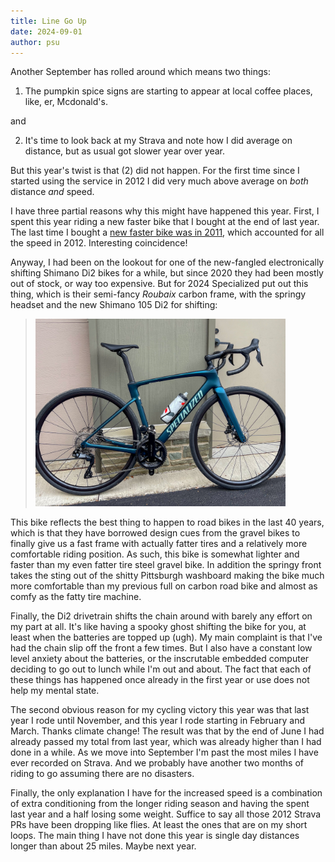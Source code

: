 ```yaml
---
title: Line Go Up
date: 2024-09-01
author: psu
---
```


Another September has rolled around which means two things:

1. The pumpkin spice signs are starting to appear at local coffee places, like, er,
   Mcdonald's.

and

2. It's time to look back at my Strava and note how I did average on distance, but as usual got
   slower year over year.

But this year's twist is that (2) did not happen. For the first time since I started using
the service in 2012 I did very much above average on _both_ distance _and_ speed.

I have three partial reasons why this might have happened this year. First, I spent this
year riding a new faster bike that I bought at the end of last year. The last time I
bought a [new faster bike was in 2011](https://mutable-states.com/blue-streak.html), which
accounted for all the speed in 2012. Interesting coincidence!

Anyway, I had been on the lookout for one of the new-fangled electronically shifting
Shimano Di2 bikes for a while, but since 2020 they had been mostly out of stock, or way
too expensive. But for 2024 Specialized put out this thing, which is their semi-fancy
_Roubaix_ carbon frame, with the springy headset and the new Shimano 105 Di2 for shifting:

> <a href="../images/roubaix.jpg"><img src="../images/roubaix.jpg" width=400
title="new bike" alt="new bike"></a>

This bike reflects the best thing to happen to road bikes in the last 40 years, which is
that they have borrowed design cues from the gravel bikes to finally give us a fast frame
with actually fatter tires and a relatively more comfortable riding position. As such,
this bike is somewhat lighter and faster than my even fatter tire steel gravel bike. In
addition the springy front takes the sting out of the shitty Pittsburgh washboard making
the bike much more comfortable than my previous full on carbon road bike and almost as
comfy as the fatty tire machine. 

Finally, the Di2 drivetrain shifts the chain around with barely any effort on my part at
all. It's like having a spooky ghost shifting the bike for you, at least when the
batteries are topped up (ugh). My main complaint is that I've had the chain slip off the
front a few times. But I also have a constant low level anxiety about the batteries, or the
inscrutable embedded computer deciding to go out to lunch while I'm out and about. The
fact that each of these things has happened once already in the first year or use does not
help my mental state.

The second obvious reason for my cycling victory this year was that last year I rode until
November, and this year I rode starting in February and March. Thanks climate change! The
result was that by the end of June I had already passed my total from last year, which was
already higher than I had done in a while. As we move into September I'm past the most
miles I have ever recorded on Strava. And we probably have another two
months of riding to go assuming there are no disasters.

Finally, the only explanation I have for the increased speed is a combination of extra
conditioning from the longer riding season and having the spent last year and a half
losing some weight. Suffice to say all those 2012 Strava PRs have been dropping like
flies. At least the ones that are on my short loops. The main thing I have not done this
year is single day distances longer than about 25 miles. Maybe next year.

